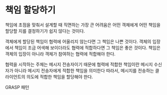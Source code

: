 # 책임 할당하기

책임에  초점을 맞춰서 설계할 때 직면하는 가장 큰 어려움은 어떤 객체에게 어떤 책임을 할당할 지를 결정하기가 쉽지 않다는 것이다.

객체에게 할당된 책임이 협력에 어울리지 않는다면 그 책임은 나쁜 것이다. 
객체의 입장에서 책임이 조금 어색해 보이더라도 협력에 적합하다면 그 책임은 좋은 것이다.
책임은 객체의 입장이 아니라 객체가 참여하는 협력에 적합해야 한다.

협력을 시작하는 주체는 메시지 전송자이기 때문에 협력에 적합한 책임이란 메시지 수신자가 아니라 메시지 전송자에게 적합한 책임을 의미한다
따라서, 메시지를 전송하는 클라이언트의 의도에 적합한 책임을 할당해야 한다.

GRASP 패턴
